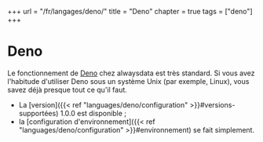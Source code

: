 +++
url = "/fr/langages/deno/"
title = "Deno"
chapter = true
tags = ["deno"]
+++

# Deno

Le fonctionnement de [Deno](https://deno.land/) chez alwaysdata est très standard. Si vous avez l'habitude d'utiliser Deno sous un système Unix (par exemple, Linux), vous savez déjà presque tout ce qu'il faut.

- La [version]({{< ref "languages/deno/configuration" >}}#versions-supportées) 1.0.0 est disponible ;
- la [configuration d'environnement]({{< ref "languages/deno/configuration" >}}#environnement) se fait simplement.
